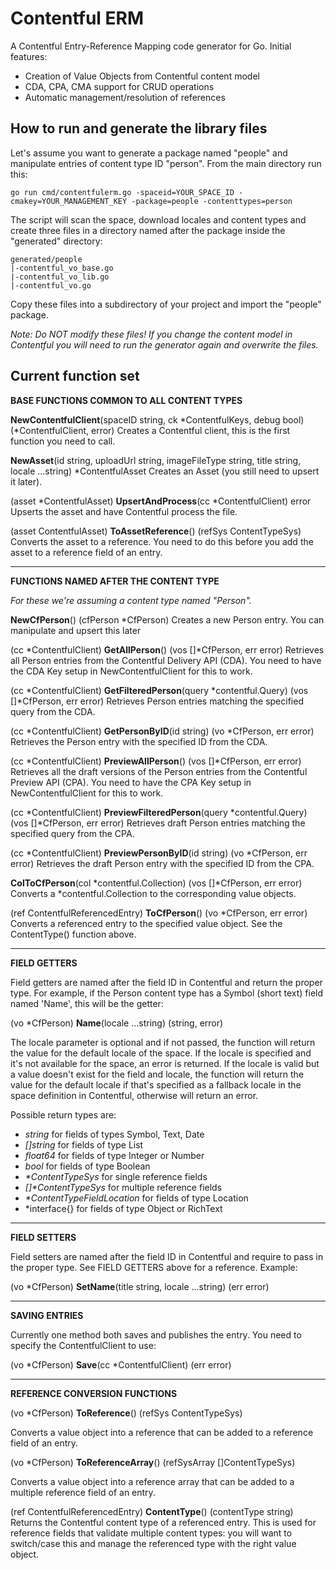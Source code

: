 # Contentful ERM

A Contentful Entry-Reference Mapping code generator for Go. Initial features:

- Creation of Value Objects from Contentful content model
- CDA, CPA, CMA support for CRUD operations
- Automatic management/resolution of references

How to run and generate the library files
-----------------------------------------

Let's assume you want to generate a package named "people" and manipulate entries of content type ID "person". From the main directory run this:

`go run cmd/contentfulerm.go -spaceid=YOUR_SPACE_ID -cmakey=YOUR_MANAGEMENT_KEY -package=people -contenttypes=person`

The script will scan the space, download locales and content types and create three files in a directory named after the package inside the "generated" directory:

<pre><code>generated/people
|-contentful_vo_base.go
|-contentful_vo_lib.go
|-contentful_vo.go</code></pre>

Copy these files into a subdirectory of your project and import the "people" package. 

_Note: Do NOT modify these files! If you change the content model in Contentful you will need to run the generator again and overwrite the files._

Current function set
---------------------

**BASE FUNCTIONS COMMON TO ALL CONTENT TYPES**

**NewContentfulClient**(spaceID string, ck *ContentfulKeys, debug bool) (*ContentfulClient, error)
Creates a Contentful client, this is the first function you need to call.

**NewAsset**(id string, uploadUrl string, imageFileType string, title string, locale ...string) *ContentfulAsset
Creates an Asset (you still need to upsert it later).

(asset *ContentfulAsset) **UpsertAndProcess**(cc *ContentfulClient) error 
Upserts the asset and have Contentful process the file.

(asset ContentfulAsset) **ToAssetReference**() (refSys ContentTypeSys) 
Converts the asset to a reference. You need to do this before you add the asset to a reference field of an entry.

---

**FUNCTIONS NAMED AFTER THE CONTENT TYPE**

_For these we're assuming a content type named "Person"._

**NewCfPerson**() (cfPerson *CfPerson)
Creates a new Person entry. You can manipulate and upsert this later

(cc *ContentfulClient) **GetAllPerson**() (vos []*CfPerson, err error)
Retrieves all Person entries from the Contentful Delivery API (CDA). You need to have the CDA Key setup in NewContentfulClient for this to work.

(cc *ContentfulClient) **GetFilteredPerson**(query *contentful.Query) (vos []*CfPerson, err error) 
Retrieves Person entries matching the specified query from the CDA.

(cc *ContentfulClient) **GetPersonByID**(id string) (vo *CfPerson, err error)
Retrieves the Person entry with the specified ID from the CDA.

(cc *ContentfulClient) **PreviewAllPerson**() (vos []*CfPerson, err error)
Retrieves all the draft versions of the Person entries from the Contentful Preview API (CPA). You need to have the CPA Key setup in NewContentfulClient for this to work.

(cc *ContentfulClient) **PreviewFilteredPerson**(query *contentful.Query) (vos []*CfPerson, err error) 
Retrieves draft Person entries matching the specified query from the CPA.

(cc *ContentfulClient) **PreviewPersonByID**(id string) (vo *CfPerson, err error)
Retrieves the draft Person entry with the specified ID from the CPA.

**ColToCfPerson**(col *contentful.Collection) (vos []*CfPerson, err error)
Converts a *contentful.Collection to the corresponding value objects.

(ref ContentfulReferencedEntry) **ToCfPerson**() (vo *CfPerson, err error)
Converts a referenced entry to the specified value object. See the ContentType() function above.

---

**FIELD GETTERS**

Field getters are named after the field ID in Contentful and return the proper type. For example, if the Person content type has a Symbol (short text) field named 'Name', this will be the getter:

(vo *CfPerson) **Name**(locale ...string) (string, error) 

The locale parameter is optional and if not passed, the function will return the value for the default locale of the space. If the locale is specified and it's not available for the space, an error is returned. If the locale is valid but a value doesn't exist for the field and locale, the function will return the value for the default locale if that's specified as a fallback locale in the space definition in Contentful, otherwise will return an error.

Possible return types are:

- _string_ for fields of types Symbol, Text, Date
- _[]string_ for fields of type List
- _float64_ for fields of type Integer or Number
- _bool_ for fields of type Boolean
- _*ContentTypeSys_ for single reference fields
- _[]*ContentTypeSys_ for multiple reference fields
- _*ContentTypeFieldLocation_ for fields of type Location
- *interface{} for fields of type Object or RichText

---

**FIELD SETTERS**

Field setters are named after the field ID in Contentful and require to pass in the proper type. See FIELD GETTERS above for a reference. Example:

(vo *CfPerson) **SetName**(title string, locale ...string) (err error) 

---

**SAVING ENTRIES**

Currently one method both saves and publishes the entry. You need to specify the ContentfulClient to use:

(vo *CfPerson) **Save**(cc *ContentfulClient) (err error) 

---

**REFERENCE CONVERSION FUNCTIONS**

(vo *CfPerson) **ToReference**() (refSys ContentTypeSys) 

Converts a value object into a reference that can be added to a reference field of an entry.

(vo *CfPerson) **ToReferenceArray**() (refSysArray []ContentTypeSys) 

Converts a value object into a reference array that can be added to a multiple reference field of an entry.

(ref ContentfulReferencedEntry) **ContentType**() (contentType string)
Returns the Contentful content type of a referenced entry. This is used for reference fields that validate multiple content types: you will want to switch/case this and manage the referenced type with the right value object.